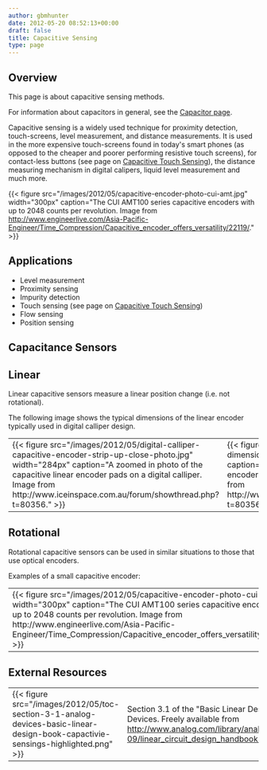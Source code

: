 ```yaml
---
author: gbmhunter
date: 2012-05-20 08:52:13+00:00
draft: false
title: Capacitive Sensing
type: page
---
```


## Overview

This page is about capacitive sensing methods.  

For information about capacitors in general, see the [Capacitor page](/electronics/components/capacitors).

Capacitive sensing is a widely used technique for proximity detection, touch-screens, level measurement, and distance measurements. It is used in the more expensive touch-screens found in today's smart phones (as opposed to the cheaper and poorer performing resistive touch screens), for contact-less buttons (see page on [Capacitive Touch Sensing](/electronics/circuit-design/capacitive-touch-sensing)), the distance measuring mechanism in digital calipers, liquid level measurement and much more.

{{< figure src="/images/2012/05/capacitive-encoder-photo-cui-amt.jpg" width="300px" caption="The CUI AMT100 series capacitive encoders with up to 2048 counts per revolution. Image from http://www.engineerlive.com/Asia-Pacific-Engineer/Time_Compression/Capacitive_encoder_offers_versatility/22119/."  >}}

## Applications

* Level measurement
* Proximity sensing
* Impurity detection
* Touch sensing (see page on [Capacitive Touch Sensing](/electronics/circuit-design/capacitive-touch-sensing))
* Flow sensing
* Position sensing

## Capacitance Sensors

## Linear

Linear capacitive sensors measure a linear position change (i.e. not rotational).

The following image shows the typical dimensions of the linear encoder typically used in digital calliper design.

<div class="table-wrapper">
<table>
	<tbody>
		<tr>
			<td>{{< figure src="/images/2012/05/digital-calliper-capacitive-encoder-strip-up-close-photo.jpg" width="284px" caption="A zoomed in photo of the capacitive linear encoder pads on a digital calliper. Image from http://www.iceinspace.com.au/forum/showthread.php?t=80356."  >}}</td>
			<td>{{< figure src="/images/2012/05/capacitance-strip-dimensions-for-linear-encoder.jpg" width="321px" caption="The dimensions for a capacitive linear encoder commonly found in digital callipers. Image from http://www.iceinspace.com.au/forum/showthread.php?t=80356."  >}}</td>
		</tr>
	</tbody>
</table>
</div>

## Rotational

Rotational capacitive sensors can be used in similar situations to those that use optical encoders.

Examples of a small capacitive encoder:

<div class="table-wrapper">
<table>
	<tbody>
		<tr>
		<td>{{< figure src="/images/2012/05/capacitive-encoder-photo-cui-amt.jpg" width="300px" caption="The CUI AMT100 series capacitive encoders with up to 2048 counts per revolution. Image from http://www.engineerlive.com/Asia-Pacific-Engineer/Time_Compression/Capacitive_encoder_offers_versatility/22119/."  >}}</td>
		</tr>
	</tbody>
</table>
</div>

## External Resources

<div class="table-wrapper">
<table>
<tbody>
<tr>
<td>{{< figure src="/images/2012/05/toc-section-3-1-analog-devices-basic-linear-design-book-capactivie-sensings-highlighted.png" >}}</td>
<td>Section 3.1 of the "Basic Linear Design" book by Analog Devices. Freely available from <a href="http://www.analog.com/library/analogDialogue/archives/43-09/linear_circuit_design_handbook.html">http://www.analog.com/library/analogDialogue/archives/43-09/linear_circuit_design_handbook.html</a></td>
</tr>
</tbody>
</table>
</div>